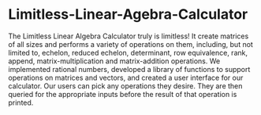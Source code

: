 # Limitless-Linear-Agebra-Calculator

The Limitless Linear Algebra Calculator truly is limitless! 
It create matrices of all sizes and performs a variety of operations on them, including, 
but not limited to, echelon, reduced echelon, determinant, row equivalence, rank, append, 
matrix-multiplication and matrix-addition operations. We implemented rational numbers, 
developed a library of functions to support operations on matrices and vectors, and 
created a user interface for our calculator. Our users can pick any operations they desire. 
They are then queried for the appropriate inputs before the result of that operation is printed.
